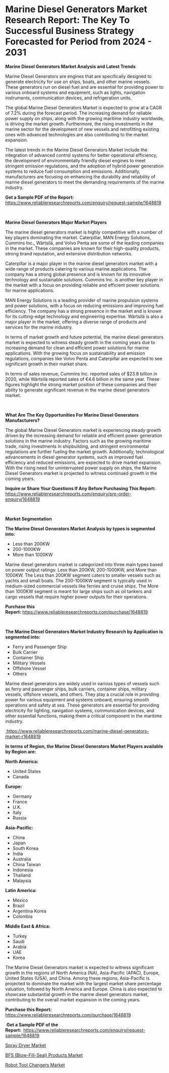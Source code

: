 <p><h1>Marine Diesel Generators Market Research Report: The Key To Successful Business Strategy Forecasted for Period from 2024 - 2031</h1></p><p><strong>Marine Diesel Generators Market Analysis and Latest Trends</strong></p>
<p><p>Marine Diesel Generators are engines that are specifically designed to generate electricity for use on ships, boats, and other marine vessels. These generators run on diesel fuel and are essential for providing power to various onboard systems and equipment, such as lights, navigation instruments, communication devices, and refrigeration units.</p><p>The global Marine Diesel Generators Market is expected to grow at a CAGR of 7.2% during the forecast period. The increasing demand for reliable power supply on ships, along with the growing maritime industry worldwide, is driving the market growth. Furthermore, the rising investments in the marine sector for the development of new vessels and retrofitting existing ones with advanced technologies are also contributing to the market expansion.</p><p>The latest trends in the Marine Diesel Generators Market include the integration of advanced control systems for better operational efficiency, the development of environmentally friendly diesel engines to meet stringent emission regulations, and the adoption of hybrid power generation systems to reduce fuel consumption and emissions. Additionally, manufacturers are focusing on enhancing the durability and reliability of marine diesel generators to meet the demanding requirements of the marine industry.</p></p>
<p><strong>Get a Sample PDF of the Report:&nbsp;</strong> <a href="https://www.reliableresearchreports.com/enquiry/request-sample/1648819">https://www.reliableresearchreports.com/enquiry/request-sample/1648819</a></p>
<p>&nbsp;</p>
<p><strong>Marine Diesel Generators Major Market Players</strong></p>
<p><p>The marine diesel generators market is highly competitive with a number of key players dominating the market. Caterpillar, MAN Energy Solutions, Cummins Inc., Wärtsilä, and Volvo Penta are some of the leading companies in the market. These companies are known for their high-quality products, strong brand reputation, and extensive distribution networks.</p><p>Caterpillar is a major player in the marine diesel generators market with a wide range of products catering to various marine applications. The company has a strong global presence and is known for its innovative technology and sustainable solutions. Cummins Inc. is another key player in the market with a focus on providing reliable and efficient power solutions for marine applications.</p><p>MAN Energy Solutions is a leading provider of marine propulsion systems and power solutions, with a focus on reducing emissions and improving fuel efficiency. The company has a strong presence in the market and is known for its cutting-edge technology and engineering expertise. Wärtsilä is also a major player in the market, offering a diverse range of products and services for the marine industry.</p><p>In terms of market growth and future potential, the marine diesel generators market is expected to witness steady growth in the coming years due to increasing demand for clean and efficient power solutions for marine applications. With the growing focus on sustainability and emission regulations, companies like Volvo Penta and Caterpillar are expected to see significant growth in their market share.</p><p>In terms of sales revenue, Cummins Inc. reported sales of $23.8 billion in 2020, while Wärtsilä reported sales of €4.6 billion in the same year. These figures highlight the strong market position of these companies and their ability to generate significant revenue in the marine diesel generators market.</p></p>
<p>&nbsp;</p>
<p><strong>What Are The Key Opportunities For Marine Diesel Generators Manufacturers?</strong></p>
<p><p>The global Marine Diesel Generators market is experiencing steady growth driven by the increasing demand for reliable and efficient power generation solutions in the marine industry. Factors such as the growing maritime trade, rising investments in shipbuilding, and stringent environmental regulations are further fueling the market growth. Additionally, technological advancements in diesel generator systems, such as improved fuel efficiency and reduced emissions, are expected to drive market expansion. With the rising need for uninterrupted power supply on ships, the Marine Diesel Generators market is projected to witness continued growth in the coming years.</p></p>
<p><strong>Inquire or Share Your Questions If Any Before Purchasing This Report:</strong> <a href="https://www.reliableresearchreports.com/enquiry/pre-order-enquiry/1648819">https://www.reliableresearchreports.com/enquiry/pre-order-enquiry/1648819</a></p>
<p>&nbsp;</p>
<p><strong>Market Segmentation</strong></p>
<p><strong>The Marine Diesel Generators Market Analysis by types is segmented into:</strong></p>
<p><ul><li>Less than 200KW</li><li>200-1000KW</li><li>More than 1000KW</li></ul></p>
<p><p>Marine diesel generators market is categorized into three main types based on power output ratings: Less than 200KW, 200-1000KW, and More than 1000KW. The Less than 200KW segment caters to smaller vessels such as yachts and small boats. The 200-1000KW segment is typically used in medium-sized commercial vessels like ferries and cruise ships. The More than 1000KW segment is meant for large ships such as oil tankers and cargo vessels that require higher power outputs for their operations.</p></p>
<p><strong>Purchase this Report:&nbsp;</strong><a href="https://www.reliableresearchreports.com/purchase/1648819">https://www.reliableresearchreports.com/purchase/1648819</a></p>
<p>&nbsp;</p>
<p><strong>The Marine Diesel Generators Market Industry Research by Application is segmented into:</strong></p>
<p><ul><li>Ferry and Passenger Ship</li><li>Bulk Carrier</li><li>Container Ship</li><li>Military Vessels</li><li>Offshore Vessel</li><li>Others</li></ul></p>
<p><p>Marine diesel generators are widely used in various types of vessels such as ferry and passenger ships, bulk carriers, container ships, military vessels, offshore vessels, and others. They play a crucial role in providing power for various equipment and systems onboard, ensuring smooth operations and safety at sea. These generators are essential for providing electricity for lighting, navigation systems, communication devices, and other essential functions, making them a critical component in the maritime industry.</p></p>
<p><a href="https://www.reliableresearchreports.com/marine-diesel-generators-market-r1648819">&nbsp;https://www.reliableresearchreports.com/marine-diesel-generators-market-r1648819</a></p>
<p><strong>In terms of Region, the Marine Diesel Generators Market Players available by Region are:</strong></p>
<p>
    <p> <strong> North America: </strong>
        <ul>
            <li>United States</li>
            <li>Canada</li>
        </ul>
        </p> 
    <p> <strong> Europe: </strong>
        <ul>
            <li>Germany</li>
            <li>France</li>
            <li>U.K.</li>
            <li>Italy</li>
            <li>Russia</li>
        </ul>
        </p> 
    <p> <strong> Asia-Pacific: </strong>
        <ul>
            <li>China</li>
            <li>Japan</li>
            <li>South Korea</li>
            <li>India</li>
            <li>Australia</li>
            <li>China Taiwan</li>
            <li>Indonesia</li>
            <li>Thailand</li>
            <li>Malaysia</li>
        </ul>
        </p> 
    <p> <strong> Latin America: </strong>
        <ul>
            <li>Mexico</li>
            <li>Brazil</li>
            <li>Argentina Korea</li>
            <li>Colombia</li>
        </ul>
        </p> 
    <p> <strong> Middle East & Africa: </strong>
        <ul>
            <li>Turkey</li>
            <li>Saudi</li>
            <li>Arabia</li>
            <li>UAE</li>
            <li>Korea</li>
        </ul>
    </p>
    </p>
<p><p>The Marine Diesel Generators market is expected to witness significant growth in the regions of North America (NA), Asia-Pacific (APAC), Europe, United States (USA), and China. Among these regions, Asia-Pacific is projected to dominate the market with the largest market share percentage valuation, followed by North America and Europe. China is also expected to showcase substantial growth in the marine diesel generators market, contributing to the overall market expansion in the coming years.</p></p>
<p><strong>Purchase this Report: </strong><a href="https://www.reliableresearchreports.com/purchase/1648819">https://www.reliableresearchreports.com/purchase/1648819</a></p>
<p>&nbsp;<strong>Get a Sample PDF of the Report:&nbsp;&nbsp;</strong><a href="https://www.reliableresearchreports.com/enquiry/request-sample/1648819">https://www.reliableresearchreports.com/enquiry/request-sample/1648819</a></p>
<p><strong></strong></p>
<p><p><a href="https://gentle-editor-9db.notion.site/Spray-Dryer-Market-Research-Report-Its-History-and-Forecast-2024-to-2031-c9ff2eb8a82b4e1a83eed93ced7baeb5">Spray Dryer Market</a></p><p><a href="https://cautious-neon-760.notion.site/BFS-Blow-Fill-Seal-Products-Market-Comprehensive-Assessment-by-Type-Application-and-Geography-f4a4c684eed64bfbb6cc862683b03771">BFS (Blow-Fill-Seal) Products Market</a></p><p><a href="https://frill-swim-3cd.notion.site/Robot-Tool-Changers-Market-The-Key-To-Successful-Business-Strategy-Forecast-Till-2031-4dddec4b86fd459e9e644c4eed14c251">Robot Tool Changers Market</a></p></p>